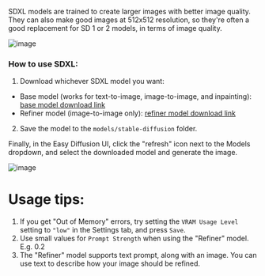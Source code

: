 SDXL models are trained to create larger images with better image quality. They can also make good images at 512x512 resolution, so they're often a good replacement for SD 1 or 2 models, in terms of image quality.

![image](https://github.com/easydiffusion/easydiffusion/assets/844287/e736bd91-f3ab-4eb9-98e5-5e5d60d227c1)


### How to use SDXL:
1. Download whichever SDXL model you want:
* Base model (works for text-to-image, image-to-image, and inpainting): [base model download link](https://huggingface.co/stabilityai/stable-diffusion-xl-base-1.0/resolve/main/sd_xl_base_1.0.safetensors)
* Refiner model (image-to-image only): [refiner model download link](https://huggingface.co/stabilityai/stable-diffusion-xl-refiner-1.0/resolve/main/sd_xl_refiner_1.0.safetensors)
2. Save the model to the `models/stable-diffusion` folder.

Finally, in the Easy Diffusion UI, click the "refresh" icon next to the Models dropdown, and select the downloaded model and generate the image.

![image](https://github.com/easydiffusion/easydiffusion/assets/844287/7425c9e7-c35a-489e-bcf5-c80ca83dd175)

# Usage tips:
1. If you get "Out of Memory" errors, try setting the `VRAM Usage Level` setting to `"low"` in the Settings tab, and press `Save`.
2. Use small values for `Prompt Strength` when using the "Refiner" model. E.g. 0.2
3. The "Refiner" model supports text prompt, along with an image. You can use text to describe how your image should be refined.